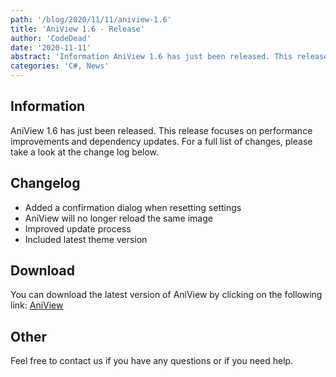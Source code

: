 ```yaml
---
path: '/blog/2020/11/11/aniview-1.6'
title: 'AniView 1.6 - Release'
author: 'CodeDead'
date: '2020-11-11'
abstract: 'Information AniView 1.6 has just been released. This release focuses on performance improvements and dependency updates. For a full list of changes, please take a look at the change log below. Change log Added a confirmation dialog when resetting settings AniView will...'
categories: 'C#, News'
---
```


## Information

AniView 1.6 has just been released. This release focuses on performance improvements and dependency updates. For a full list of changes, please take a look at the change log below.

## Changelog

- Added a confirmation dialog when resetting settings
- AniView will no longer reload the same image
- Improved update process
- Included latest theme version

## Download

You can download the latest version of AniView by clicking on the following link:
<a href="/software/aniview">AniView</a>

## Other

Feel free to contact us if you have any questions or if you need help.
